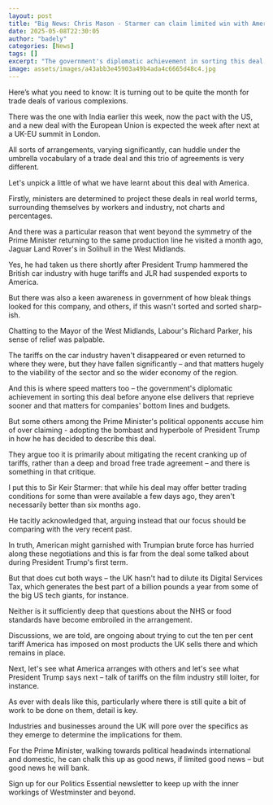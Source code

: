 ```yaml
---
layout: post
title: "Big News: Chris Mason - Starmer can claim limited win with America deal"
date: 2025-05-08T22:30:05
author: "badely"
categories: [News]
tags: []
excerpt: "The government's diplomatic achievement in sorting this deal before anyone else delivers reprieve to carmakers."
image: assets/images/a43abb3e45903a49b4ada4c6665d48c4.jpg
---
```


Here’s what you need to know: It is turning out to be quite the month for trade deals of various complexions.

There was the one with India earlier this week, now the pact with the US, and a new deal with the European Union is expected the week after next at a UK-EU summit in London.

All sorts of arrangements, varying significantly, can huddle under the umbrella vocabulary of a trade deal and this trio of agreements is very different.

Let's unpick a little of what we have learnt about this deal with America.

Firstly, ministers are determined to project these deals in real world terms, surrounding themselves by workers and industry, not charts and percentages.

And there was a particular reason that went beyond the symmetry of the Prime Minister returning to the same production line he visited a month ago, Jaguar Land Rover's in Solihull in the West Midlands.

Yes, he had taken us there shortly after President Trump hammered the British car industry with huge tariffs and JLR had suspended exports to America.

But there was also a keen awareness in government of how bleak things looked for this company, and others, if this wasn't sorted and sorted sharp-ish.

Chatting to the Mayor of the West Midlands, Labour's Richard Parker, his sense of relief was palpable.

The tariffs on the car industry haven't disappeared or even returned to where they were, but they have fallen significantly – and that matters hugely to the viability of the sector and so the wider economy of the region.

And this is where speed matters too – the government's diplomatic achievement in sorting this deal before anyone else delivers that reprieve sooner and that matters for companies' bottom lines and budgets.

But some others among the Prime Minister's political opponents accuse him of over claiming - adopting the bombast and hyperbole of President Trump in how he has decided to describe this deal.

They argue too it is primarily about mitigating the recent cranking up of tariffs, rather than a deep and broad free trade agreement – and there is something in that critique.

I put this to Sir Keir Starmer: that while his deal may offer better trading conditions for some than were available a few days ago, they aren't necessarily better than six months ago.

He tacitly acknowledged that, arguing instead that our focus should be comparing with the very recent past.

In truth, American might garnished with Trumpian brute force has hurried along these negotiations and this is far from the deal some talked about during President Trump's first term.

But that does cut both ways – the UK hasn't had to dilute its Digital Services Tax, which generates the best part of a billion pounds a year from some of the big US tech giants, for instance.

Neither is it sufficiently deep that questions about the NHS or food standards have become embroiled in the arrangement.

Discussions, we are told, are ongoing about trying to cut the ten per cent tariff America has imposed on most products the UK sells there and which remains in place.

Next, let's see what America arranges with others and let's see what President Trump says next – talk of tariffs on the film industry still loiter, for instance.

As ever with deals like this, particularly where there is still quite a bit of work to be done on them, detail is key.

Industries and businesses around the UK will pore over the specifics as they emerge to determine the implications for them.

For the Prime Minister, walking towards political headwinds international and domestic, he can chalk this up as good news, if limited good news – but good news he will bank.

Sign up for our Politics Essential newsletter to keep up with the inner workings of Westminster and beyond.

